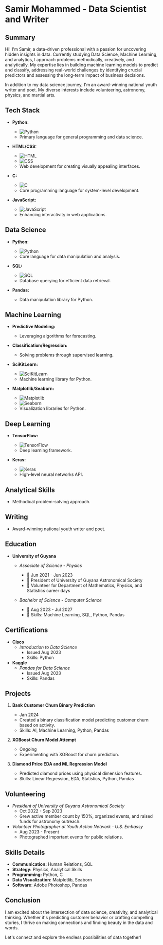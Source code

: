 # Samir Mohammed - Data Scientist and Writer

## Summary
Hi! I'm Samir, a data-driven professional with a passion for uncovering hidden insights in data. Currently studying Data Science, Machine Learning, and analytics, I approach problems methodically, creatively, and analytically. My expertise lies in building machine learning models to predict and classify, addressing real-world challenges by identifying crucial predictors and assessing the long-term impact of business decisions.

In addition to my data science journey, I'm an award-winning national youth writer and poet. My diverse interests include volunteering, astronomy, physics, and martial arts.
## Tech Stack

- **Python:**
  - ![Python](https://img.shields.io/badge/-Python-3776AB?style=flat&logo=python&logoColor=white)
  - Primary language for general programming and data science.

- **HTML/CSS:**
  - ![HTML](https://img.shields.io/badge/-HTML-E34F26?style=flat&logo=html5&logoColor=white)
  - ![CSS](https://img.shields.io/badge/-CSS-1572B6?style=flat&logo=css3&logoColor=white)
  - Web development for creating visually appealing interfaces.

- **C:**
  - ![C](https://img.shields.io/badge/-C-A8B9CC?style=flat&logo=c&logoColor=black)
  - Core programming language for system-level development.

- **JavaScript:**
  - ![JavaScript](https://img.shields.io/badge/-JavaScript-F7DF1E?style=flat&logo=javascript&logoColor=black)
  - Enhancing interactivity in web applications.

## Data Science

- **Python:**
  - ![Python](https://img.shields.io/badge/-Python-3776AB?style=flat&logo=python&logoColor=white)
  - Core language for data manipulation and analysis.

- **SQL:**
  - ![SQL](https://img.shields.io/badge/-SQL-4479A1?style=flat&logo=postgresql&logoColor=white)
  - Database querying for efficient data retrieval.

- **Pandas:**
  - Data manipulation library for Python.

## Machine Learning

- **Predictive Modeling:**
  - Leveraging algorithms for forecasting.

- **Classification/Regression:**
  - Solving problems through supervised learning.

- **SciKitLearn:**
  - ![SciKitLearn](https://img.shields.io/badge/-SciKitLearn-F7931E?style=flat&logo=scikit-learn&logoColor=white)
  - Machine learning library for Python.

- **Matplotlib/Seaborn:**
  - ![Matplotlib](https://img.shields.io/badge/-Matplotlib-3776AB?style=flat&logo=python&logoColor=white)
  - ![Seaborn](https://img.shields.io/badge/-Seaborn-3776AB?style=flat&logo=python&logoColor=white)
  - Visualization libraries for Python.

## Deep Learning

- **TensorFlow:**
  - ![TensorFlow](https://img.shields.io/badge/-TensorFlow-FF6F00?style=flat&logo=tensorflow&logoColor=white)
  - Deep learning framework.

- **Keras:**
  - ![Keras](https://img.shields.io/badge/-Keras-D00000?style=flat&logo=keras&logoColor=white)
  - High-level neural networks API.

## Analytical Skills

- Methodical problem-solving approach.

## Writing

- Award-winning national youth writer and poet.


## Education

- **University of Guyana**
  - *Associate of Science - Physics*
    - 📅 Jun 2021 - Jun 2023
    - 🌌 President of University of Guyana Astronomical Society
    - 🤝 Volunteer for Department of Mathematics, Physics, and Statistics career days

  - *Bachelor of Science - Computer Science*
    - 📅 Aug 2023 - Jul 2027
    - 🚀 Skills: Machine Learning, SQL, Python, Pandas


## Certifications
- **Cisco**
  - *Introduction to Data Science*
    - Issued Aug 2023
    - Skills: Python
- **Kaggle**
  - *Pandas for Data Science*
    - Issued Aug 2023
    - Skills: Pandas

## Projects
1. **Bank Customer Churn Binary Prediction**
   - Jan 2024
   - Created a binary classification model predicting customer churn based on activity.
   - Skills: AI, Machine Learning, Python, Pandas

2. **XGBoost Churn Model Attempt**
   - Ongoing
   - Experimenting with XGBoost for churn prediction.

3. **Diamond Price EDA and ML Regression Model**
   - Predicted diamond prices using physical dimension features.
   - Skills: Linear Regression, EDA, Statistics, Python, Pandas

## Volunteering
- *President of University of Guyana Astronomical Society*
  - Oct 2022 - Sep 2023
  - Grew active member count by 150%, organized events, and raised funds for astronomy outreach.
- *Volunteer Photographer at Youth Action Network - U.S. Embassy*
  - Aug 2023 - Present
  - Photographed important events for public relations.

## Skills Details
- **Communication:** Human Relations, SQL
- **Strategy:** Physics, Analytical Skills
- **Programming:** Python, C
- **Data Visualization:** Matplotlib, Seaborn
- **Software:** Adobe Photoshop, Pandas

## Conclusion
I am excited about the intersection of data science, creativity, and analytical thinking. Whether it's predicting customer behavior or crafting compelling stories, I thrive on making connections and finding beauty in the data and words.

Let's connect and explore the endless possibilities of data together!
